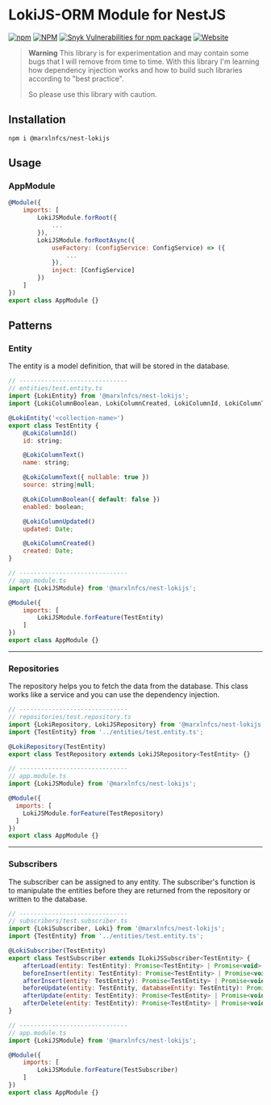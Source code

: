 # LokiJS-ORM Module for NestJS

[![npm](https://ico.y.gy/npm/dm/@marxlnfcs/nest-lokijs?style=flat-square&logo=npm)](https://www.npmjs.com/package/@marxlnfcs/nest-lokijs)
[![NPM](https://ico.y.gy/npm/l/@marxlnfcs/nest-lokijs?style=flat-square&color=brightgreen)](https://www.npmjs.com/package/@marxlnfcs/nest-lokijs)
[![Snyk Vulnerabilities for npm package](https://ico.y.gy/snyk/vulnerabilities/npm/@marxlnfcs/nest-lokijs?style=flat-square&logo=snyk)](https://snyk.io/test/npm/@marxlnfcs/nest-lokijs)
[![Website](https://ico.y.gy/website?down_color=red&down_message=offline&label=repository&up_color=success&up_message=online&url=https%3A%2F%2Fgithub.com%2Fmarxlnfcs%2Fnest-lokijs&style=flat-square&logo=github)](https://github.com/marxlnfcs/nest-lokijs)

> **Warning**
> This library is for experimentation and may contain some bugs that I will remove from time to time.
> With this library I'm learning how dependency injection works and how to build such libraries according to "best practice".
>
> So please use this library with caution.

## Installation
```
npm i @marxlnfcs/nest-lokijs
```

## Usage
### AppModule
```javascript
@Module({
    imports: [
        LokiJSModule.forRoot({
            ...
        }),
        LokiJSModule.forRootAsync({
            useFactory: (configService: ConfigService) => ({
                ...
            }),
            inject: [ConfigService]
        })
    ]
})
export class AppModule {}

```

## Patterns
### Entity
The entity is a model definition, that will be stored in the database.
```javascript
// ------------------------------
// entities/test.entity.ts
import {LokiEntity} from '@marxlnfcs/nest-lokijs';
import {LokiColumnBoolean, LokiColumnCreated, LokiColumnId, LokiColumnText, LokiColumnUpdated} from "../src/lib/decorators/column.decorator";

@LokiEntity('<collection-name>')
export class TestEntity {
    @LokiColumnId()
    id: string;

    @LokiColumnText()
    name: string;

    @LokiColumnText({ nullable: true })
    source: string|null;

    @LokiColumnBoolean({ default: false })
    enabled: boolean;

    @LokiColumnUpdated()
    updated: Date;

    @LokiColumnCreated()
    created: Date;
}

// ------------------------------
// app.module.ts
import {LokiJSModule} from '@marxlnfcs/nest-lokijs';

@Module({
    imports: [
        LokiJSModule.forFeature(TestEntity)
    ]
})
export class AppModule {}
```

---
### Repositories
The repository helps you to fetch the data from the database. This class works like a service and you can use the dependency injection.
```javascript
// ------------------------------
// repositories/test.repository.ts
import {LokiRepository, LokiJSRepository} from '@marxlnfcs/nest-lokijs';
import {TestEntity} from '../entities/test.entity.ts';

@LokiRepository(TestEntity)
export class TestRepository extends LokiJSRepository<TestEntity> {}

// ------------------------------
// app.module.ts
import {LokiJSModule} from '@marxlnfcs/nest-lokijs';

@Module({
  imports: [
    LokiJSModule.forFeature(TestRepository)
  ]
})
export class AppModule {}
```

---
### Subscribers
The subscriber can be assigned to any entity. The subscriber's function is to manipulate the entities before they are returned from the repository or written to the database.
```javascript
// ------------------------------
// subscribers/test.subscriber.ts
import {LokiSubscriber, Loki} from '@marxlnfcs/nest-lokijs';
import {TestEntity} from '../entities/test.entity.ts';

@LokiSubscriber(TestEntity)
export class TestSubscriber extends ILokiJSSubscriber<TestEntity> {
    afterLoad(entity: TestEntity): Promise<TestEntity> | Promise<void> | void | TestEntity {}
    beforeInsert(entity: TestEntity): Promise<TestEntity> | Promise<void> | void | TestEntity {}
    afterInsert(entity: TestEntity): Promise<TestEntity> | Promise<void> | void | TestEntity {}
    beforeUpdate(entity: TestEntity, databaseEntity: TestEntity): Promise<TestEntity> | Promise<void> | void | TestEntity {}
    afterUpdate(entity: TestEntity): Promise<TestEntity> | Promise<void> | void | TestEntity {}
    afterDelete(entity: TestEntity): Promise<TestEntity> | Promise<void> | void | TestEntity {}
}

// ------------------------------
// app.module.ts
import {LokiJSModule} from '@marxlnfcs/nest-lokijs';

@Module({
    imports: [
        LokiJSModule.forFeature(TestSubscriber)
    ]
})
export class AppModule {}
```